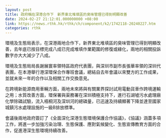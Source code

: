 ```yaml
---
layout: post
title: 政府稱在深港合作下　新界東北堆填區的臭味管理已得到明顯改善
date: 2024-02-27 21:12:01.000000000 +08:00
link: https://news.rthk.hk/rthk/ch/component/k2/1742118-20240227.htm
categories: rthk
---
```


環境及生態局表示，在深港兩地合作下，新界東北堆填區的臭味管理已得到明顯改善，去年底已按目標完成八成已完成堆填作業範圍的修復或綠化，兩地的相關投訴數字亦大大減少了八成。

環境及生態局局長謝展寰率領特區政府代表團，與深圳市副市長張華率領的深圳代表團，在本港舉行港深環保合作專班會議，總結自去年會議以來雙方的工作成果，並就未來一年的合作以及相關工作交換意見。

在跨境新能源商用車輛方面，兩地未來將與有關業界探討試用電動貨車作跨境運輸之用；水質改善方面，環保署與渠務署在深圳積極支持下，進行石湖墟污水處理廠化學除磷試驗，流入梧桐河及深圳河的總磷量，已迅速及持續顯著下降並達至國家城鎮污水處理設施的一級B排放標準。

會議後兩地政府簽訂了《全面深化深港生態環境保護合作協議》，《協議》涵蓋多項工作，將進一步加強污染治理、生態保護、應對氣候變化、生態宣傳教育方面的合作，促進港深生態環境持續改善。
